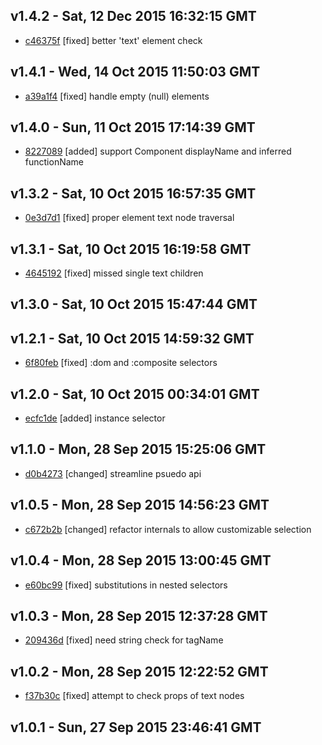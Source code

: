 v1.4.2 - Sat, 12 Dec 2015 16:32:15 GMT
--------------------------------------

- [c46375f](../../commit/c46375f) [fixed] better 'text' element check



v1.4.1 - Wed, 14 Oct 2015 11:50:03 GMT
--------------------------------------

- [a39a1f4](../../commit/a39a1f4) [fixed] handle empty (null) elements



v1.4.0 - Sun, 11 Oct 2015 17:14:39 GMT
--------------------------------------

- [8227089](../../commit/8227089) [added] support Component displayName and inferred functionName



v1.3.2 - Sat, 10 Oct 2015 16:57:35 GMT
--------------------------------------

- [0e3d7d1](../../commit/0e3d7d1) [fixed] proper element text node traversal



v1.3.1 - Sat, 10 Oct 2015 16:19:58 GMT
--------------------------------------

- [4645192](../../commit/4645192) [fixed] missed single text children



v1.3.0 - Sat, 10 Oct 2015 15:47:44 GMT
--------------------------------------





v1.2.1 - Sat, 10 Oct 2015 14:59:32 GMT
--------------------------------------

- [6f80feb](../../commit/6f80feb) [fixed] :dom and :composite selectors



v1.2.0 - Sat, 10 Oct 2015 00:34:01 GMT
--------------------------------------

- [ecfc1de](../../commit/ecfc1de) [added] instance selector



v1.1.0 - Mon, 28 Sep 2015 15:25:06 GMT
--------------------------------------

- [d0b4273](../../commit/d0b4273) [changed] streamline psuedo api



v1.0.5 - Mon, 28 Sep 2015 14:56:23 GMT
--------------------------------------

- [c672b2b](../../commit/c672b2b) [changed] refactor internals to allow customizable selection



v1.0.4 - Mon, 28 Sep 2015 13:00:45 GMT
--------------------------------------

- [e60bc99](../../commit/e60bc99) [fixed] substitutions in nested selectors



v1.0.3 - Mon, 28 Sep 2015 12:37:28 GMT
--------------------------------------

- [209436d](../../commit/209436d) [fixed] need string check for tagName



v1.0.2 - Mon, 28 Sep 2015 12:22:52 GMT
--------------------------------------

- [f37b30c](../../commit/f37b30c) [fixed] attempt to check props of text nodes



v1.0.1 - Sun, 27 Sep 2015 23:46:41 GMT
--------------------------------------





